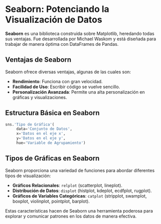 # Seaborn: Potenciando la Visualización de Datos

**Seaborn** es una biblioteca construida sobre Matplotlib, heredando todas sus ventajas. Fue desarrollada por Michael Waskom y está diseñada para trabajar de manera óptima con DataFrames de Pandas.

## Ventajas de Seaborn

Seaborn ofrece diversas ventajas, algunas de las cuales son:

- **Rendimiento**: Funciona con gran velocidad.
- **Facilidad de Uso**: Escribir código se vuelve sencillo.
- **Personalización Avanzada**: Permite una alta personalización en gráficas y visualizaciones.

## Estructura Básica en Seaborn

```python
sns.'Tipo de Gráfica'(
     data='Conjunto de Datos',
     x='Datos en el eje x',
     y='Datos en el eje y',
     hue='Variable de Agrupamiento')
```

## Tipos de Gráficas en Seaborn

Seaborn proporciona una variedad de funciones para abordar diferentes tipos de visualización:

- **Gráficos Relacionales**: `relplot` (scatterplot, lineplot).
- **Distribución de Datos**: `displot` (histplot, kdeplot, ecdfplot, rugplot).
- **Gráficos de Variables Categóricas**: `catplot` (stripplot, swamplot, boxplot, violinplot, pointplot, barplot).

Estas características hacen de Seaborn una herramienta poderosa para explorar y comunicar patrones en los datos de manera efectiva.

